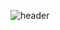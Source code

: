 ![header](https://capsulerender.vercel.app/apitype=waving&color=timeGradient&height=300&section=header&text=yakcom&fontSize=90&fontAlignY=40&animation=fadeIn)

